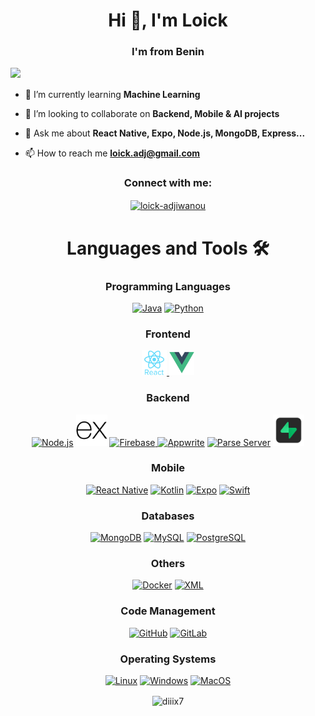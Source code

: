 <h1 align="center">Hi 👋, I'm Loick</h1>
<h3 align="center">I'm from Benin</h3>
<p style="margin: 15px 0;" align="center;">
  <img src="https://readme-typing-svg.herokuapp.com?duration=2000&color=EBD41B&center=true&vCenter=true&lines=Frontend+developer;Backend+developer;Mobile+developer;Database+manager;Web+designer;AI+Lover">
</p>

- 🌱 I’m currently learning **Machine Learning**

- 👯 I’m looking to collaborate on **Backend, Mobile & AI projects**

- 💬 Ask me about **React Native, Expo, Node.js, MongoDB, Express...**

- 📫 How to reach me **loick.adj@gmail.com**

<h3 align="center">Connect with me:</h3>
<p align="center">
<a href="https://www.linkedin.com/in/loick-adjiwanou" target="blank"><img align="center" src="https://raw.githubusercontent.com/rahuldkjain/github-profile-readme-generator/master/src/images/icons/Social/linked-in-alt.svg" alt="loick-adjiwanou" height="30" width="40" /></a>
</p>

<!-- Technos -->
<h1 align="center">Languages and Tools 🛠</h1>
<p align="center">

<h3 align="center">Programming Languages</h3>
<p align="center">
    <a href="https://www.oracle.com/java/" target="_blank" rel="noreferrer"><img src="https://www.vectorlogo.zone/logos/java/java-icon.svg" alt="Java" width="50" height="50" /></a>
    <a href="https://www.python.org/" target="_blank" rel="noreferrer"><img src="https://www.vectorlogo.zone/logos/python/python-icon.svg" alt="Python" width="50" height="50" /></a>
</p>

<h3 align="center">Frontend</h3>
<p align="center">
    <a href="https://reactjs.org/" target="_blank" rel="noreferrer"> <img src="https://raw.githubusercontent.com/devicons/devicon/master/icons/react/react-original-wordmark.svg" alt="React" width="40" height="40"/> </a>
    <a href="https://vuejs.org/" target="_blank" rel="noreferrer"> <img src="https://raw.githubusercontent.com/devicons/devicon/master/icons/vuejs/vuejs-original.svg" alt="Vue.js" width="40" height="40"/> </a>
</p>

<h3 align="center">Backend</h3>
<p align="center">
   <a href="https://nodejs.org/" target="_blank" rel="noreferrer"><img src="https://www.vectorlogo.zone/logos/nodejs/nodejs-icon.svg" alt="Node.js" width="50" height="50" /></a>
   <a href="https://expressjs.com/" target="_blank" rel="noreferrer"><img src="https://raw.githubusercontent.com/devicons/devicon/master/icons/express/express-original.svg" alt="Express.js" width="50" height="50" /></a>
   <a href="https://firebase.google.com/" target="_blank" rel="noreferrer"> <img src="https://www.vectorlogo.zone/logos/firebase/firebase-icon.svg" alt="Firebase" width="50" height="50"/> </a>
   <a href="https://appwrite.io/" target="_blank" rel="noreferrer"><img src="https://www.vectorlogo.zone/logos/appwriteio/appwriteio-icon.svg" alt="Appwrite" width="50" height="50" /></a>
   <a href="https://parseplatform.org/" target="_blank" rel="noreferrer"><img src="https://www.vectorlogo.zone/logos/parseplatform/parseplatform-icon.svg" alt="Parse Server" width="50" height="50" /></a>
   <a href="https://supabase.com/" target="_blank" rel="noreferrer"><img src="https://raw.githubusercontent.com/supabase/supabase/master/web/static/favicon.png" alt="Supabase" width="50" height="50" /></a>
</p>

<h3 align="center">Mobile</h3>
<p align="center">
   <a href="https://reactnative.dev/" target="_blank" rel="noreferrer"><img src="https://www.vectorlogo.zone/logos/reactjs/reactjs-icon.svg" alt="React Native" width="50" height="50" /></a>
   <a href="https://kotlinlang.org/" target="_blank" rel="noreferrer"><img src="https://www.vectorlogo.zone/logos/kotlinlang/kotlinlang-icon.svg" alt="Kotlin" width="50" height="50" /></a>
   <a href="https://expo.dev/" target="_blank" rel="noreferrer"><img src="https://www.vectorlogo.zone/logos/expoio/expoio-ar21.svg" alt="Expo" width="50" height="50" /></a>
   <a href="https://developer.apple.com/swift/" target="_blank" rel="noreferrer"><img src="https://www.vectorlogo.zone/logos/swift/swift-icon.svg" alt="Swift" width="50" height="50" /></a>
</p>

<h3 align="center">Databases</h3>
<p align="center">
   <a href="https://www.mongodb.com/" target="_blank" rel="noreferrer"><img src="https://www.vectorlogo.zone/logos/mongodb/mongodb-icon.svg" alt="MongoDB" width="50" height="50" /></a>
   <a href="https://www.mysql.com/" target="_blank" rel="noreferrer"><img src="https://www.vectorlogo.zone/logos/mysql/mysql-icon.svg" alt="MySQL" width="50" height="50" /></a>
   <a href="https://www.postgresql.org/" target="_blank" rel="noreferrer"><img src="https://www.vectorlogo.zone/logos/postgresql/postgresql-icon.svg" alt="PostgreSQL" width="50" height="50" /></a>
</p>

<h3 align="center">Others</h3>
<p align="center">
    <a href="https://www.docker.com/" target="_blank" rel="noreferrer"><img src="https://www.vectorlogo.zone/logos/docker/docker-icon.svg" alt="Docker" width="50" height="50" /></a>
    <a href="https://www.w3.org/XML/" target="_blank" rel="noreferrer"><img src="https://www.vectorlogo.zone/logos/w3c/w3c-icon.svg" alt="XML" width="50" height="50" /></a>
</p>

<h3 align="center">Code Management</h3>
<p align="center">
   <a href="https://github.com/" target="_blank" rel="noreferrer"><img src="https://www.vectorlogo.zone/logos/github/github-icon.svg" alt="GitHub" width="50" height="50" /></a>
   <a href="https://about.gitlab.com/" target="_blank" rel="noreferrer"><img src="https://www.vectorlogo.zone/logos/gitlab/gitlab-icon.svg" alt="GitLab" width="50" height="50" /></a>
</p>

<h3 align="center">Operating Systems</h3>
<p align="center">
   <a href="https://www.linux.org/" target="_blank" rel="noreferrer"><img src="https://www.vectorlogo.zone/logos/linux/linux-icon.svg" alt="Linux" width="50" height="50" /></a>
   <a href="https://www.microsoft.com/en-us/windows" target="_blank" rel="noreferrer"><img src="https://www.vectorlogo.zone/logos/microsoft/microsoft-icon.svg" alt="Windows" width="50" height="50" /></a>
   <a href="https://www.apple.com/fr/macos/" target="_blank" rel="noreferrer"><img src="https://www.vectorlogo.zone/logos/apple/apple-icon.svg" alt="MacOS" width="50" height="50" /></a>
</p>

<p align="center"><img align="center" src="https://github-readme-stats.vercel.app/api/top-langs?username=diiix7&theme=dark&show_icons=true&locale=en&layout=compact" alt="diiix7" /></p>
